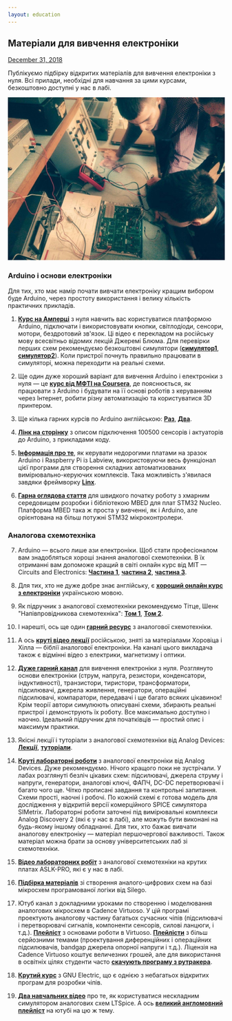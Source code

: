 ```yaml
---
layout: education
---
```


## Матеріали для вивчення електроніки

<p><u>December 31, 2018</u></p>

Публікуємо підбірку відкритих матеріалів для вивчення електроніки з нуля. Всі прилади, необхідні для навчання за цими курсами, безкоштовно доступні у нас в лабі.

![](/img/education.jpg)

### Arduino і основи електроніки

Для тих, хто має намір почати вивчати електроніку кращим вибором буде Arduino, через простоту використання і велику кількість практичних прикладів.

1) **[Курс на Амперці](https://www.youtube.com/playlist?list=PLfDmj22jP9S759DT250VVzfZs_4VnJqLa)** з нуля навчить вас користуватися платформою Arduino, підключати і використовувати кнопки, світлодіоди, сенсори, мотори, бездротовий зв'язок. Ці відео є перекладом на російську мову всесвітньо відомих лекцій Джеремі Блюма. Для перевірки перших схем рекомендуємо безкоштовні симулятори (**[симулятор1](https://www.tinkercad.com/circuits)**, **[симулятор2](https://www.circuito.io)**). Коли пристрої почнуть правильно працювати в симуляторі, можна переходити на реальні схеми.

2) Ще один дуже хороший варіант для вивчення Arduino і електроніки з нуля — це **[курс від МФТІ на Coursera](https://www.coursera.org/learn/roboty-arduino)**, де пояснюється, як працювати з Arduino і будувати на її основі роботів з керуванням через Інтернет, робити різну автоматизацію та користуватися 3D принтером.

3) Ще кілька гарних курсів по Arduino англійською: **[Раз](https://www.youtube.com/playlist?list=PLGs0VKk2DiYylFUUMMv9WiL3x3tpscDUQ)**, **[Два](https://www.youtube.com/playlist?list=PLGs0VKk2DiYx6CMdOQR_hmJ2NbB4mZQn-)**.

4) **[Лінк на сторінку](http://zelectro.cc/arduino_modules_sensors)** з описом підключення 100500 сенсорів і актуаторів до Arduino, з прикладами коду.

5) **[Інформація про те](https://www.labviewmakerhub.com/doku.php?id=libraries:linx:start)**, як керувати недорогими платами на зразок Arduino і Raspberry Pi із Labview, використовуючи весь функціонал цієї програми для створення складних автоматизованих вимірювально-керуючих комплексів. Така можливість з'явилася завдяки фреймворку **[Linx](https://www.youtube.com/watch?v=2tm2VKjkNKc)**.

6) **[Гарна оглядова стаття](https://habr.com/post/420435/)** для швидкого початку роботу з хмарним середовищем розробки і бібліотекою MBED для плат STM32 Nucleo. Платформа MBED така ж проста у вивченні, як і Arduino, але орієнтована на більш потужні STM32 мікроконтролери.

### Аналогова схемотехніка 

**[]()**

7) Arduino — всього лише ази електроніки. Щоб стати професіоналом вам знадобляться хороші знання аналогової схемотехніки. В їх отриманні вам допоможе кращий в світі онлайн курс від MIT — Circuits and Electronics: **[Частина 1](https://www.edx.org/course/circuits-electronics-1-basic-circuit-mitx-6-002-1x-0)**, **[частина 2](https://www.edx.org/course/circuits-electronics-2-amplification-mitx-6-002-2x-0)**, **[частина 3](https://www.edx.org/course/circuits-electronics-3-applications-mitx-6-002-3x-0)**.

8) Для тих, хто не дуже добре знає англійську, є **[хороший онлайн курс з електроніки](https://www.youtube.com/playlist?list=PL4WQQHlheqfxlBAVy_BCNDcU_HoHczyjk)** українською мовою.

9) Як підручник з аналогової схемотехніки рекомендуємо Тітце, Шенк "Напівпровідникова схемотехніка": **[Том 1](https://drive.google.com/file/d/1_RFn7Y2BbboIO9GnagldVlhe69bgYYVn/view)**, **[Том 2](https://drive.google.com/file/d/0B9fI2BqoGDwTUjU2aE5sQkFhd2M/view)**.

10) І нарешті, ось ще один **[гарний ресурс](https://www.youtube.com/user/Zefar91)** з аналогової схемотехніки.

11) А ось **[круті відео лекції](https://www.youtube.com/playlist?list=PLKT-Mf5xK5brEZe4V2R9bPq5PRpK9kPvw)** російською, зняті за матеріалами Хоровіца і Хілла — біблії аналогової електроніки. На каналі цього викладача також є відмінні відео з електрики, магнетизму і оптики.

12) **[Дуже гарний канал](https://www.youtube.com/playlist?list=PLBLtydguylgB-9FPU63TY_vtsj0xYt5li)** для вивчення електроніки з нуля. Розглянуто основи електроніки (струм, напруга, резистори, конденсатори, індуктивності), транзистори, тиристори, трансформатори, підсилювачі, джерела живлення, генератори, операційні підсилювачі, компаратори, передавачі і ще багато всяких цікавинок! Крім теорії автори симулюють описувані схеми, збирають реальні пристрої і демонструють їх роботу. Все максимально доступно і наочно. Ідеальний підручник для початківців — простий опис і максимум практики.

13) Якісні лекції і туторіали з аналогової схемотехніки від Analog Devices: **[Лекції](https://wiki.analog.com/university/courses/electronics/text/electronics-toc)**, **[туторіали](https://wiki.analog.com/university/courses/tutorials/index)**.

14) **[Круті лабораторні роботи](https://wiki.analog.com/university/courses/electronics/labs)** з аналогової електроніки від Analog Devices. Дуже рекомендуємо. Нічого кращого поки не зустрічали. У лабах розглянуті безліч цікавих схем: підсилювачі, джерела струму і напруги, генератори, аналогові ключі, ФАПЧ, DC-DC перетворювачі і багато чого ще. Чітко прописані завдання та контрольні запитання. Схеми прості, наочні і робочі. По кожній схемі є готова модель для дослідження у відкритій версії комерційного SPICE симулятора SIMetrix. Лабораторні роботи заточені під вимірювальні комплекси Analog Discovery 2 (які є у нас в лабі), але можуть бути виконані на будь-якому іншому обладнанні. Для тих, хто бажає вивчати аналогову електроніку — матеріал першочергової важливості. Також матеріал можна брати за основу університетських лаб зі схемотехніки.

15) **[Відео лабораторних робіт](https://www.youtube.com/playlist?list=PL4WQQHlheqfxdmMMpE_p_tidzfa0Mgf0U)** з аналогової схемотехніки на крутих платах ASLK-PRO, які є у нас в лабі.

16) **[Підбірка матеріалів](https://www.facebook.com/lampa.kpi/posts/1914444195481126)** зі створення аналого-цифрових схем на базі мікросхем програмованої логіки від Silego.

17) Ютуб канал з докладними уроками по створенню і моделювання аналогових мікросхем в Cadence Virtuoso. У цій програмі проектують аналогову частину багатьох сучасних чіпів (підсилювачі і перетворювачі сигналів, компоненти сенсорів, силові ланцюги, і т.д.). **[Плейліст](https://www.youtube.com/playlist?list=PLK2eyR1C9gjr7j-YoL_-JwJmjU6lNZGTO)** з основами роботи в Virtuoso. **[Плейлісти](https://www.youtube.com/channel/UCEXcqylc45jam5xa6vvEG7A/playlists)** з більш серйозними темами (проектування диференційних і операційних підсилювачів, bandgap джерела опорної напруги і т.д.). Ліцензія на Cadence Virtuoso коштує величезних грошей, але для використання в освітніх цілях студенти часто **[скачують програму з рутракера](https://rutracker.org/forum/viewtopic.php?t=4560766)**.

18) **[Крутий курс](https://www.youtube.com/playlist?list=PLZuGFJzpFksCYXw6-fwK7PDaX1W836X7L)** з GNU Electric, що є однією з небагатьох відкритих програм для розробки чіпів.

19) **[Два навчальних відео](https://www.youtube.com/watch?v=wNHsKDn6Y3A&list=PLgUwXvgNkHQLO3A8j1NC338lka7UzdWBM)** про те, як користуватися нескладним симулятором аналогових схем LTSpice. А ось **[великий англомовний плейліст](https://www.youtube.com/watch?v=JWm8z5fyhP8&list=PL4vooS_8RnzE4EoE27QssuxsccFmspbRP)** на ютубі на цю ж тему.
